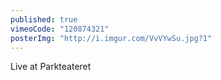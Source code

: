 ```yaml
---
published: true
vimeoCode: "120874321"
posterImg: "http://i.imgur.com/VvVYwSu.jpg?1"
---
```


 Live at Parkteateret